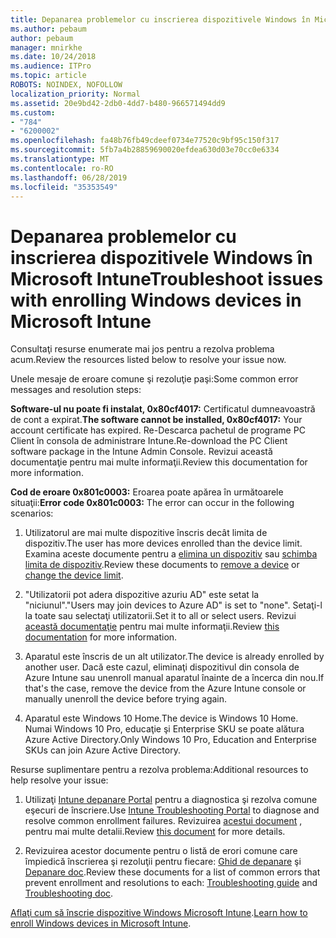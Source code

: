 ```yaml
---
title: Depanarea problemelor cu inscrierea dispozitivele Windows în Microsoft Intune
ms.author: pebaum
author: pebaum
manager: mnirkhe
ms.date: 10/24/2018
ms.audience: ITPro
ms.topic: article
ROBOTS: NOINDEX, NOFOLLOW
localization_priority: Normal
ms.assetid: 20e9bd42-2db0-4dd7-b480-966571494dd9
ms.custom:
- "784"
- "6200002"
ms.openlocfilehash: fa48b76fb49cdeef0734e77520c9bf95c150f317
ms.sourcegitcommit: 5fb7a4b28859690020efdea630d03e70cc0e6334
ms.translationtype: MT
ms.contentlocale: ro-RO
ms.lasthandoff: 06/28/2019
ms.locfileid: "35353549"
---
```

# <a name="troubleshoot-issues-with-enrolling-windows-devices-in-microsoft-intune"></a><span data-ttu-id="18cd3-102">Depanarea problemelor cu inscrierea dispozitivele Windows în Microsoft Intune</span><span class="sxs-lookup"><span data-stu-id="18cd3-102">Troubleshoot issues with enrolling Windows devices in Microsoft Intune</span></span>

<span data-ttu-id="18cd3-103">Consultaţi resurse enumerate mai jos pentru a rezolva problema acum.</span><span class="sxs-lookup"><span data-stu-id="18cd3-103">Review the resources listed below to resolve your issue now.</span></span>
  
<span data-ttu-id="18cd3-104">Unele mesaje de eroare comune şi rezoluţie paşi:</span><span class="sxs-lookup"><span data-stu-id="18cd3-104">Some common error messages and resolution steps:</span></span>
  
 <span data-ttu-id="18cd3-105">**Software-ul nu poate fi instalat, 0x80cf4017:** Certificatul dumneavoastră de cont a expirat.</span><span class="sxs-lookup"><span data-stu-id="18cd3-105">**The software cannot be installed, 0x80cf4017:** Your account certificate has expired.</span></span> <span data-ttu-id="18cd3-106">Re-Descarca pachetul de programe PC Client în consola de administrare Intune.</span><span class="sxs-lookup"><span data-stu-id="18cd3-106">Re-download the PC Client software package in the Intune Admin Console.</span></span> <span data-ttu-id="18cd3-107">Revizui această documentaţie pentru mai multe informaţii.</span><span class="sxs-lookup"><span data-stu-id="18cd3-107">Review this documentation for more information.</span></span>
  
 <span data-ttu-id="18cd3-108">**Cod de eroare 0x801c0003:** Eroarea poate apărea în următoarele situaţii:</span><span class="sxs-lookup"><span data-stu-id="18cd3-108">**Error code 0x801c0003:** The error can occur in the following scenarios:</span></span>
  
1. <span data-ttu-id="18cd3-109">Utilizatorul are mai multe dispozitive înscris decât limita de dispozitiv.</span><span class="sxs-lookup"><span data-stu-id="18cd3-109">The user has more devices enrolled than the device limit.</span></span> <span data-ttu-id="18cd3-110">Examina aceste documente pentru a [elimina un dispozitiv](https://docs.microsoft.com/intune/devices-wipe) sau [schimba limita de dispozitiv](https://docs.microsoft.com/intune/enrollment-restrictions-set#set-device-limit-restrictions).</span><span class="sxs-lookup"><span data-stu-id="18cd3-110">Review these documents to [remove a device](https://docs.microsoft.com/intune/devices-wipe) or [change the device limit](https://docs.microsoft.com/intune/enrollment-restrictions-set#set-device-limit-restrictions).</span></span>

2. <span data-ttu-id="18cd3-111">"Utilizatorii pot adera dispozitive azuriu AD" este setat la "niciunul".</span><span class="sxs-lookup"><span data-stu-id="18cd3-111">"Users may join devices to Azure AD" is set to "none".</span></span> <span data-ttu-id="18cd3-112">Setaţi-l la toate sau selectaţi utilizatorii.</span><span class="sxs-lookup"><span data-stu-id="18cd3-112">Set it to all or select users.</span></span> <span data-ttu-id="18cd3-113">Revizui [această documentaţie](https://docs.microsoft.com/azure/active-directory/device-management-azure-portal#configure-device-settings) pentru mai multe informaţii.</span><span class="sxs-lookup"><span data-stu-id="18cd3-113">Review [this documentation](https://docs.microsoft.com/azure/active-directory/device-management-azure-portal#configure-device-settings) for more information.</span></span>

3. <span data-ttu-id="18cd3-114">Aparatul este înscris de un alt utilizator.</span><span class="sxs-lookup"><span data-stu-id="18cd3-114">The device is already enrolled by another user.</span></span> <span data-ttu-id="18cd3-115">Dacă este cazul, eliminaţi dispozitivul din consola de Azure Intune sau unenroll manual aparatul înainte de a încerca din nou.</span><span class="sxs-lookup"><span data-stu-id="18cd3-115">If that's the case, remove the device from the Azure Intune console or manually unenroll the device before trying again.</span></span>

4. <span data-ttu-id="18cd3-116">Aparatul este Windows 10 Home.</span><span class="sxs-lookup"><span data-stu-id="18cd3-116">The device is Windows 10 Home.</span></span> <span data-ttu-id="18cd3-117">Numai Windows 10 Pro, educaţie şi Enterprise SKU se poate alătura Azure Active Directory.</span><span class="sxs-lookup"><span data-stu-id="18cd3-117">Only Windows 10 Pro, Education and Enterprise SKUs can join Azure Active Directory.</span></span>

<span data-ttu-id="18cd3-118">Resurse suplimentare pentru a rezolva problema:</span><span class="sxs-lookup"><span data-stu-id="18cd3-118">Additional resources to help resolve your issue:</span></span>
  
1. <span data-ttu-id="18cd3-119">Utilizaţi [Intune depanare Portal](https://devicemanagement.microsoft.com/#blade/Microsoft_Intune_DeviceSettings/TroubleshootBlade) pentru a diagnostica şi rezolva comune eşecuri de înscriere.</span><span class="sxs-lookup"><span data-stu-id="18cd3-119">Use [Intune Troubleshooting Portal](https://devicemanagement.microsoft.com/#blade/Microsoft_Intune_DeviceSettings/TroubleshootBlade) to diagnose and resolve common enrollment failures.</span></span> <span data-ttu-id="18cd3-120">Revizuirea [acestui document](https://docs.microsoft.com/intune/help-desk-operators) , pentru mai multe detalii.</span><span class="sxs-lookup"><span data-stu-id="18cd3-120">Review [this document](https://docs.microsoft.com/intune/help-desk-operators) for more details.</span></span>

2. <span data-ttu-id="18cd3-121">Revizuirea acestor documente pentru o listă de erori comune care împiedică înscrierea şi rezoluţii pentru fiecare: [Ghid de depanare](https://support.microsoft.com/help/4089533/troubleshooting-windows-device-enrollment-problems-in-microsoft-intune) şi [Depanare doc](https://docs.microsoft.com/intune-classic/troubleshoot/troubleshoot-device-enrollment-in-intune).</span><span class="sxs-lookup"><span data-stu-id="18cd3-121">Review these documents for a list of common errors that prevent enrollment and resolutions to each: [Troubleshooting guide](https://support.microsoft.com/help/4089533/troubleshooting-windows-device-enrollment-problems-in-microsoft-intune) and [Troubleshooting doc](https://docs.microsoft.com/intune-classic/troubleshoot/troubleshoot-device-enrollment-in-intune).</span></span>

<span data-ttu-id="18cd3-122">[Aflaţi cum să înscrie dispozitive Windows Microsoft Intune](https://docs.microsoft.com/intune/windows-enroll).</span><span class="sxs-lookup"><span data-stu-id="18cd3-122">[Learn how to enroll Windows devices in Microsoft Intune](https://docs.microsoft.com/intune/windows-enroll).</span></span>
